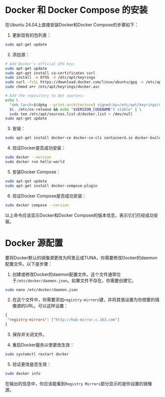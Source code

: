 # Docker 和 Docker Compose 的安装

在Ubuntu 24.04上直接安装Docker和Docker Compose的步骤如下：

1. 更新现有的包列表：
```bash
sudo apt-get update
```

2. 添加源：
```bash
# Add Docker's official GPG key:
sudo apt-get update
sudo apt-get install ca-certificates curl
sudo install -m 0755 -d /etc/apt/keyrings
sudo curl -fsSL https://download.docker.com/linux/ubuntu/gpg -o /etc/apt/keyrings/docker.asc
sudo chmod a+r /etc/apt/keyrings/docker.asc

# Add the repository to Apt sources:
echo \
  "deb [arch=$(dpkg --print-architecture) signed-by=/etc/apt/keyrings/docker.asc] https://download.docker.com/linux/ubuntu \
  $(. /etc/os-release && echo "$VERSION_CODENAME") stable" | \
  sudo tee /etc/apt/sources.list.d/docker.list > /dev/null
sudo apt-get update
```

3. 安装：
```bash
sudo apt-get install docker-ce docker-ce-cli containerd.io docker-buildx-plugin docker-compose-plugin
```

4. 验证Docker是否成功安装：
```bash
sudo docker --version
sudo docker run hello-world
```

5. 安装Docker Compose：
```bash
sudo apt-get update
sudo apt-get install docker-compose-plugin
```

6. 验证Docker Compose是否成功安装：
```bash
sudo docker compose --version
```

以上命令应该显示Docker和Docker Compose的版本信息，表示它们已经成功安装。


# Docker 源配置

要将Docker默认的镜像源更改为阿里云或TUNA，你需要修改Docker的daemon配置文件。以下是步骤：

1. 创建或修改Docker的daemon配置文件。这个文件通常位于`/etc/docker/daemon.json`。如果文件不存在，你需要创建它。

```bash
sudo nano /etc/docker/daemon.json
```

2. 在这个文件中，你需要添加`registry-mirrors`键，并将其值设置为你想要的镜像源的URL。可以这样设置：

```json
{
 "registry-mirrors": ["http://hub-mirror.c.163.com"]
}
```

3. 保存并关闭文件。

4. 重启Docker服务以使更改生效：

```bash
sudo systemctl restart docker
```

5. 验证更改是否生效：

```bash
sudo docker info
```

在输出的信息中，你应该能看到`Registry Mirrors`部分显示的是你设置的镜像源。